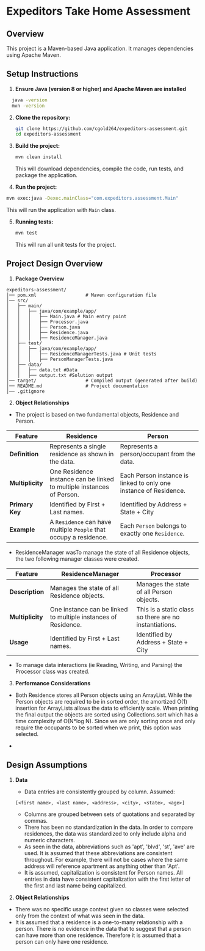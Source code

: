 # Expeditors Take Home Assessment

## Overview
This project is a Maven-based Java application. It manages dependencies using Apache Maven.

## Setup Instructions

1. **Ensure Java (version 8 or higher) and Apache Maven are installed**
  ```sh
    java -version
    mvn -version
  ```

2. **Clone the repository:**
   ```sh
   git clone https://github.com/cgold264/expeditors-assessment.git
   cd expeditors-assessment
    ```
3. **Build the project:**
   ```sh
   mvn clean install
   ```
   This will download dependencies, compile the code, run tests, and package the application.

4. **Run the project:**
  ```sh
  mvn exec:java -Dexec.mainClass="com.expeditors.assessment.Main"
  ```
  This will run the application with `Main` class.

5. **Running tests:**
   ```sh
   mvn test
   ```
   This will run all unit tests for the project.

## Project Design Overview

1. **Package Overview**

```
expeditors-assessment/
│── pom.xml                  # Maven configuration file
│── src/
│   ├── main/
│   │   ├── java/com/example/app/
│   │   │   ├── Main.java # Main entry point
│   │   │   ├── Processor.java
│   │   │   ├── Person.java
│   │   │   ├── Residence.java   
│   │   │   ├── ResidenceManager.java   
│   ├── test/
│   │   ├── java/com/example/app/
│   │   │   ├── ResidenceManagerTests.java # Unit tests
│   │   │   ├── PersonManagerTests.java 
│   ├── data/
│   │   ├── data.txt #Data 
│   │   ├── output.txt #Solution output
│── target/                  # Compiled output (generated after build)
│── README.md                # Project documentation
│── .gitignore              
```


2. **Object Relationships**
 - The project is based on two fundamental objects, Residence and Person. 

| Feature          | Residence | Person |
|-----------------|------------------|------------------|
| **Definition**  | Represents a single residence as shown in the data. | Represents a person/occupant from the data. |
| **Multiplicity** | One Residence instance can be linked to multiple instances of Person. | Each Person instance is linked to only one instance of Residence. |
| **Primary Key**  | Identified by First + Last names. | Identified by Address + State + City |
| **Example**      | A `Residence` can have multiple `People` that occupy a residence. | Each `Person` belongs to exactly one `Residence`. |

- ResidenceManager wasTo manage the state of all Residence objects, the two following manager classes were created.

| Feature          | ResidenceManager | Processor |
|-----------------|------------------|------------------|
| **Description**  | Manages the state of all Residence objects. | Manages the state of all Person objects. |
| **Multiplicity** | One instance can be linked to multiple instances of Residence. | This is a static class so there are no instantiations. |
| **Usage**  | Identified by First + Last names. | Identified by Address + State + City |

- To manage data interactions (ie Reading, Writing, and Parsing) the Processor class was created.


3. **Performance Considerations**
- Both Residence stores all Person objects using an ArrayList. While the Person objects are required to be in sorted order, the amortized O(1) insertion for ArrayLists allows the data to efficiently scale. When printing the final output the objects are sorted using Collections.sort which has a time complexity of O(N*log N). Since we are only sorting once and only require the occupants to be sorted when we print, this option was selected. 

- 


## Design Assumptions

1. **Data**
    - Data entries are consistently grouped by column. Assumed:
   ```
   [<first name>, <last name>, <address>, <city>, <state>, <age>]
   ```
    
    - Columns are grouped between sets of quotations and separated by commas.
    - There has been no standardization in the data. In order to compare residences, the data was standardized to only include alpha and numeric characters. 
    - As seen in the data, abbreviations such as 'apt', 'blvd', 'st', 'ave' are used. It is assumed that these abbreviations are consistent throughout. For example, there will not be cases where the same address will reference apartment as anything other than 'Apt'.
    - It is assumed, capitalization is consistent for Person names. All entries in data have consistent capitalization with the first letter of the first and last name being capitalized. 

2. **Object Relationships**
  - There was no specific usage context given so classes were selected only from the context of what was seen in the data.
  - It is assumed that a residence is a one-to-many relationship with a person. There is no evidence in the data that to suggest that a person can have more than one residence. Therefore it is assumed that a person can only have one residence.
